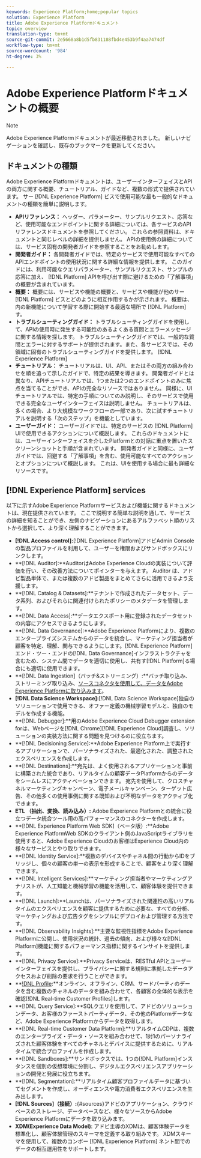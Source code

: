 ```yaml
---
keywords: Experience Platform;home;popular topics
solution: Experience Platform
title: Adobe Experience Platformドキュメント
topic: overview
translation-type: tm+mt
source-git-commit: 2e5668a8b1d5fb831188fbd4e453b9f4aa7474df
workflow-type: tm+mt
source-wordcount: '984'
ht-degree: 3%

---
```



# Adobe Experience Platformドキュメントの概要

>[!NOTE]
>Adobe Experience Platformドキュメントが最近移動されました。 新しいナビゲーションを確認し、既存のブックマークを更新してください。

## ドキュメントの種類

Adobe Experience Platformドキュメントは、ユーザーインターフェイスとAPIの両方に関する概要、チュートリアル、ガイドなど、複数の形式で提供されています。 サー [!DNL Experience Platform] ビスで使用可能な最も一般的なドキュメントの種類を簡単に説明します。

* **APIリファレンス：** ヘッダー、パラメーター、サンプルリクエスト、応答など、使用可能なエンドポイントに関する詳細については、各サービスのAPIリファレンスドキュメントを参照してください。 これらの参照資料は、ドキュメントと同じレベルの詳細を提供しません。 APIの使用例の詳細については、サービス固有の開発者ガイドを参照することをお勧めします。
* **開発者ガイド：** 各開発者ガイドでは、特定のサービスで使用可能なすべてのAPIエンドポイントの使用状況に関する詳細な情報を提供します。 このガイドには、利用可能なクエリパラメーター、サンプルリクエスト、サンプルの応答に加え、 [!DNL Platform] APIを呼び出す際に避けるための「了解事項」の概要が含まれています。
* **概要：** 概要には、サービスや機能の概要と、サービスや機能が他のサー [!DNL Platform] ビスとどのように相互作用するかが示されます。 概要は、内の新機能について学習する際に開始する最適な場所で [!DNL Platform]す。
* **トラブルシューティングガイド：** トラブルシューティングガイドを使用して、APIの使用時に発生する可能性のあるよくある質問とエラーメッセージに関する情報を探します。 トラブルシューティングガイドでは、一般的な質問とエラーに対するサポートが提供されます。また、各サービスでは、その領域に固有のトラブルシューティングガイドを提供します。 [!DNL Experience Platform]
* **チュートリアル：** チュートリアルは、UI、API、またはその両方の組み合わせを順を追って示したガイドで、特定の結果を導きます。 開発者ガイドとは異なり、APIチュートリアルでは、1つまたは2つのエンドポイントのみに焦点を当てることができ、APIの完全なリソースではありません。 同様に、UIチュートリアルでは、特定の手順についてのみ説明し、そのサービスで使用できる完全なユーザインターフェイスは説明しません。 チュートリアルは、多くの場合、より大規模なワークフローの一部であり、次に試すチュートリアルを説明する「次のステップ」を機能としています。
* **ユーザーガイド：** ユーザーガイドでは、特定のサービスの [!DNL Platform] UIで使用できるアクションについて概説します。 これらのドキュメントには、ユーザーインターフェイスを介したPlatformとの対話に重点を置いたスクリーンショットと手順が含まれています。 開発者ガイドと同様に、ユーザガイドでは、回避する「了解事項」を含む、使用可能なすべてのアクションとオプションについて概説します。 これは、UIを使用する場合に最も詳細なリソースです。

## [!DNL Experience Platform] services

以下に示すAdobe Experience Platformサービスおよび機能に関するドキュメントは、現在提供されています。 ここで説明する簡単な説明を通して、サービスの詳細を知ることができ、左側のナビゲーションにあるアルファベット順のリストから選択して、より深く理解することができます。

* **[!DNL Access control]:**[!DNL Experience Platform]アドビAdmin Consoleの製品プロファイルを利用して、ユーザーを権限およびサンドボックスにリンクします。
* **[!DNL Auditor]:**AuditorはAdobe Experience Cloudの実装について評価を行い、その改善方法についてポインターを与えます。 Auditor は、アドビ製品単体で、または複数のアドビ製品をまとめてさらに活用できるよう支援します。
* **[!DNL Catalog & Datasets]:**テナントで作成されたデータセット、データ系列、およびそれらに関連付けられたポリシーのメタデータを管理します。
* **[!DNL Data Access]:**データエクスポート用に登録されたデータセットの内容にアクセスできるようにします。
* **[!DNL Data Governance]:**Adobe Experience Platformにより、複数のエンタープライズシステムからのデータを統合し、マーケティング担当者が顧客を特定、理解、関与できるようにします。[!DNL Experience Platform]エンド・ツー・エンドの[!DNL Data Governance]インフラストラクチャを含むため、システム間でデータを適切に使用し、共有す[!DNL Platform]る場合にも適切に使用できます。
* **[!DNL Data Ingestion]（バッチ&amp;ストリーミング）:**バッチ取り込み、ストリーミング取り込み、[ソースコネクタを使用して、データをAdobe Experience Platformに取り込みます](#sources)。
* **[!DNL Data Science Workspace]:**[!DNL Data Science Workspace]独自のソリューションで使用できる、オファー定義の機械学習モデルと、独自のモデルを作成する機能。
* **[!DNL Debugger]:**用のAdobe Experience Cloud Debugger extension forは、Webページを[!DNL Chrome][!DNL Experience Cloud]調査し、ソリューションの実装方法に関する問題を見つけるのに役立ちます。
* **[!DNL Decisioning Service]:**Adobe Experience Platform上で実行するアプリケーションで、パーソナライズされた、最適化された、調整されたエクスペリエンスを作成します。
* **[!DNL Destinations]:**宛先は、よく使用されるアプリケーションと事前に構築された統合であり、リアルタイムの顧客データPlatformからのデータをシームレスにアクティベーションできます。 宛先を使用して、クロスチャネルマーケティングキャンペーン、電子メールキャンペーン、ターゲット広告、その他多くの使用事例に関する既知および不明なデータをアクティブ化できます。
* **ETL （抽出、変換、読み込み）:** Adobe Experience Platformとの統合に役立つデータ統合ツール用の高パフォーマンスのコネクターを作成します。
* **[!DNL Experience Platform Web SDK]（ベータ版）:**Adobe Experience PlatformWeb SDKのクライアント側のJavaScriptライブラリを使用すると、Adobe Experience Cloudのお客様はExperience Cloud内の様々なサービスとやり取りできます。
* **[!DNL Identity Service]:**複数のデバイスやチャネル間の行動からIDをブリッジし、個々の顧客の単一の表示を形成することで、顧客をより深く理解できます。
* **[!DNL Intelligent Services]:**マーケティング担当者やマーケティングアナリストが、人工知能と機械学習の機能を活用して、顧客体験を提供できます。
* **[!DNL Launch]:**Launchは、パーソナライズされた関連性の高いリアルタイムのエクスペリエンスを顧客に提供するために必要な、すべての分析、マーケティングおよび広告タグをシンプルにデプロイおよび管理する方法です。
* **[!DNL Observability Insights]:**主要な監視性指標をAdobe Experience Platformに公開し、使用状況の統計、過去の傾向、および様々な[!DNL Platform]機能に関するパフォーマンス指標に関するインサイトを提供します。
* **[!DNL Privacy Service]:**Privacy Serviceは、RESTful APIとユーザーインターフェイスを提供し、プライバシーに関する規則に準拠したデータアクセスおよび削除の要求を行うことができます。
* **[!DNL Profile](リアルタイム顧客プロファイル):**オンライン、オフライン、CRM、サードパーティのデータを含む複数のチャネルのデータを組み合わせて、各顧客の全体的な表示を確認[!DNL Real-time Customer Profiles]します。
* **[!DNL Query Service]:**SQLクエリを使用して、アドビのソリューションデータ、お客様のファーストパーティデータ、その他のPlatformデータなど、Adobe Experience Platformからデータを取得します。
* **[!DNL Real-time Customer Data Platform]:**リアルタイムCDPは、複数のエンタープライズ・データ・ソースを組み合わせて、1対1のパーソナライズされた顧客体験をすべてのチャネルとデバイスに提供するために、リアルタイムで統合プロファイルを作成します。
* **[!DNL Sandboxes]:**サンドボックスでは、1つの[!DNL Platform]インスタンスを個別の仮想環境に分割し、デジタルエクスペリエンスアプリケーションの開発と発展に役立ちます。
* **[!DNL Segmentation]:**リアルタイム顧客プロファイルデータに基づいてセグメントを作成し、オーディエンスや電力消費者エクスペリエンスを生み出します。
* **[!DNL Sources]（接続）:**{#sources}アドビのアプリケーション、クラウドベースのストレージ、データベースなど、様々なソースからAdobe Experience Platformにデータを取り込みます。
* **XDM(Experience Data Model)**: アドビ主導のXDMは、顧客体験データを標準化し、顧客体験管理のスキーマを定義する取り組みです。 XDMスキーマを使用して、複数のコンポー [!DNL Experience Platform] ネント間でのデータの相互運用性をサポートします。